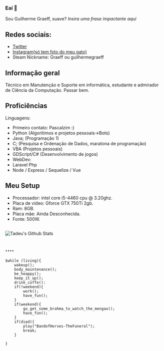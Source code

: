 ### Eaí 👋
Sou Guilherme Graeff, suave? *Insira uma frase impactante aqui*
## Redes sociais:
* [Twitter](https://twitter.com/gelermoalegre/)
* [Instagram(só tem foto do meu gato)](https://www.instagram.com/graeff.guilherme/)
* Steam Nickname: Graeff ou guilhermegraeff

## Informação geral
Técnico em Manutenção e Suporte em informática, estudante e admirador de Ciência da Computação.
Passar bem.

	
## Proficiências
Linguagens:
* Primeiro contato: Pascalzim :)
* Python (Algoritimos e projetos pessoais->Bots)
* Java; (Programação 1)
* C; (Pesquisa e Ordenação de Dados, maratona de programação)
* VBA (Projetos pessoais)
* GDScript/C# (Desenvolvimento de jogos)
* WebDev:
* Laravel Php
* Node / Express / Sequelize / Vue
	
## Meu Setup
* Processador: intel core i5-4460 cpu @ 3.20ghz.
* Placa de vídeo: Gforce GTX 750Ti 2gb.
* Ram: 8GB.
* Placa mãe: Ainda Desconhecida.
* Fonte: 500W.

##
<img align="center" src="https://github-readme-stats.vercel.app/api?username=GuilhermeGraeff&show_icons=true&hide_border=true" alt="Tadeu's Github Stats">

## ....
```
$while (living){
	wakeup();
	body_maintenance();
	be_heappy();
	keep_it_up();
	drink_coffe():
	if(!weekend){
		work();
		have_fun();
	}
	if(weekend){
		go_get_some_brahma_to_watch_the_mengao();
		have_fun();
	}
	if(died){
		play("BandofHorses-TheFuneral");
		break;
	}
	
}
```
<!--

**GuilhermeGraeff/GuilhermeGraeff** is a ✨ _special_ ✨ repository because its `README.md` (this file) appears on your GitHub profile.

Here are some ideas to get you started:

- 🔭 I’m currently working on ...
- 🌱 I’m currently learning ...
- 👯 I’m looking to collaborate on ...
- 🤔 I’m looking for help with ...
- 💬 Ask me about ...
- 📫 How to reach me: ...
- 😄 Pronouns: ...
- ⚡ Fun fact: ...
-->
